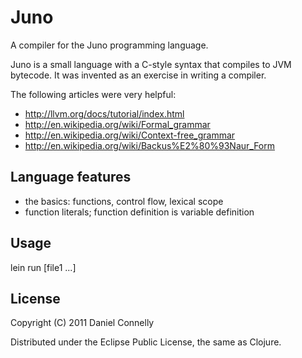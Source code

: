 Juno
====

A compiler for the Juno programming language.

Juno is a small language with a C-style syntax that compiles to JVM bytecode.
It was invented as an exercise in writing a compiler.

The following articles were very helpful:
- http://llvm.org/docs/tutorial/index.html
- http://en.wikipedia.org/wiki/Formal_grammar
- http://en.wikipedia.org/wiki/Context-free_grammar
- http://en.wikipedia.org/wiki/Backus%E2%80%93Naur_Form

## Language features

* the basics: functions, control flow, lexical scope
* function literals; function definition is variable definition

## Usage

lein run [file1 ...]

## License

Copyright (C) 2011 Daniel Connelly

Distributed under the Eclipse Public License, the same as Clojure.
